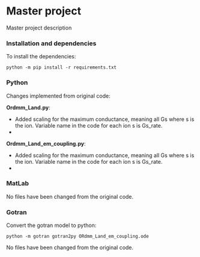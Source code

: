 # Master project

Master project description

### Installation and dependencies

To install the dependencies:
```
python -m pip install -r requirements.txt
```

### Python

Changes implemented from original code:

**Ordmm_Land.py**:
- Added scaling for the maximum conductance, meaning all Gs where s is the ion. Variable name in the code for each ion s is Gs_rate.
- 

**Ordmm_Land_em_coupling.py**:
- Added scaling for the maximum conductance, meaning all Gs where s is the ion. Variable name in the code for each ion s is Gs_rate.
- 


### MatLab

No files have been changed from the original code.

### Gotran

Convert the gotran model to python:
```
python -m gotran gotran2py ORdmm_Land_em_coupling.ode
```

No files have been changed from the original code.